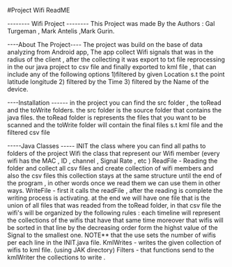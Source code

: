 #Project Wifi ReadME

-------- Wifi Project --------
This Project was made By the Authors :  Gal Turgeman , Mark Antelis ,Mark Gurin.

----About The Project----
The project was build on the base of data analyzing from Android app, 
The app collect Wifi signals that was in the radius of the client , after the collecting it was export to txt file
reprocessing in the our java project to csv file and finally exported to kml file , that can include any of the following options
1)filtered by given Location s.t the point latitude  longitude 
2) filtered by the Time 
3) filtered by the Name of the device.

----Installation ------
in the project you can find the src folder , the toRead and the toWrite folders.
the src folder is the source folder that contains the java files.
the toRead folder is represents the files that you want to be scanned and the toWrite folder will contain the final files s.t kml file and the filtered csv file

-----Java Classes -----
INIT the class where you can find all paths to folders of the project 
Wifi the class that represent our Wifi member (every wifi has the MAC , ID , channel , Signal Rate , etc )
ReadFile - Reading the folder and collect all csv files and create collection of wifi members and also the csv files 
	this collection stays at the same structure until the end of the program , in other words once we read them we can use 
	them in other ways.
WriteFile - first it calls the readFile , after the reading is complete the writing process is activating. 
	at the end we will have one file that is the union of all files that was readed from the toRead folder, in that csv file 
	the wifi's will be organized by the following rules : each timeline will represent the collections of the wifis that have that same time
	moreover that wifis will be sorted in that line by the decreasing order form the highst value of the Signal to the smallest one.
	NOTE** that the use sets the number of wifis per each line in the INIT.java file.
KmlWrites - writes the given collection of wifis to kml file. (using JAK directory)
Filters - that functions send to the kmlWriter the collections to write .




